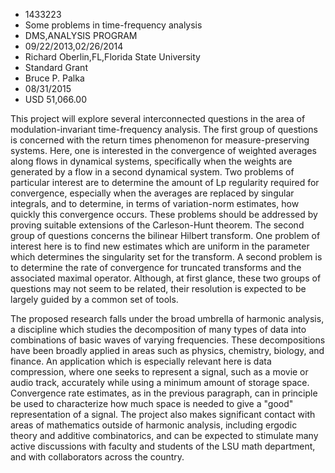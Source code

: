 
* 1433223
* Some problems in time-frequency analysis
* DMS,ANALYSIS PROGRAM
* 09/22/2013,02/26/2014
* Richard Oberlin,FL,Florida State University
* Standard Grant
* Bruce P. Palka
* 08/31/2015
* USD 51,066.00

This project will explore several interconnected questions in the area of
modulation-invariant time-frequency analysis. The first group of questions is
concerned with the return times phenomenon for measure-preserving systems. Here,
one is interested in the convergence of weighted averages along flows in
dynamical systems, specifically when the weights are generated by a flow in a
second dynamical system. Two problems of particular interest are to determine
the amount of Lp regularity required for convergence, especially when the
averages are replaced by singular integrals, and to determine, in terms of
variation-norm estimates, how quickly this convergence occurs. These problems
should be addressed by proving suitable extensions of the Carleson-Hunt theorem.
The second group of questions concerns the bilinear Hilbert transform. One
problem of interest here is to find new estimates which are uniform in the
parameter which determines the singularity set for the transform. A second
problem is to determine the rate of convergence for truncated transforms and the
associated maximal operator. Although, at first glance, these two groups of
questions may not seem to be related, their resolution is expected to be largely
guided by a common set of tools.

The proposed research falls under the broad umbrella of harmonic analysis, a
discipline which studies the decomposition of many types of data into
combinations of basic waves of varying frequencies. These decompositions have
been broadly applied in areas such as physics, chemistry, biology, and finance.
An application which is especially relevant here is data compression, where one
seeks to represent a signal, such as a movie or audio track, accurately while
using a minimum amount of storage space. Convergence rate estimates, as in the
previous paragraph, can in principle be used to characterize how much space is
needed to give a "good" representation of a signal. The project also makes
significant contact with areas of mathematics outside of harmonic analysis,
including ergodic theory and additive combinatorics, and can be expected to
stimulate many active discussions with faculty and students of the LSU math
department, and with collaborators across the country.
